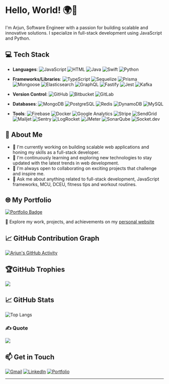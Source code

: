 
# Hello, World! 🌍👋
I'm Arjun, Software Engineer with a passion for building scalable and innovative solutions. I specialize in full-stack development using JavaScript and Python.

## 💻 Tech Stack

- **Languages**: ![JavaScript](https://img.shields.io/badge/JavaScript-F7DF1E?logo=javascript&logoColor=black) ![HTML](https://img.shields.io/badge/HTML-E34F26?logo=html5&logoColor=white) ![Java](https://img.shields.io/badge/Java-007396?logo=java&logoColor=white) ![Swift](https://img.shields.io/badge/Swift-FA7343?logo=swift&logoColor=white) ![Python](https://img.shields.io/badge/Python-3776AB?logo=python&logoColor=white)

- **Frameworks/Libraries**: ![TypeScript](https://img.shields.io/badge/TypeScript-3178C6?logo=typescript&logoColor=white) ![Sequelize](https://img.shields.io/badge/Sequelize-52B0E7?logo=sequelize&logoColor=white) ![Prisma](https://img.shields.io/badge/Prisma-2D3748?logo=prisma&logoColor=white) ![Mongoose](https://img.shields.io/badge/Mongoose-880000?logo=mongoose&logoColor=white) ![Elasticsearch](https://img.shields.io/badge/Elasticsearch-005571?logo=elasticsearch&logoColor=white) ![GraphQL](https://img.shields.io/badge/GraphQL-E10098?logo=graphql&logoColor=white) ![Fastify](https://img.shields.io/badge/Fastify-000000?logo=fastify&logoColor=white) ![Jest](https://img.shields.io/badge/Jest-C21325?logo=jest&logoColor=white) ![Kafka](https://img.shields.io/badge/Apache%20Kafka-231F20?logo=apachekafka&logoColor=white)

- **Version Control**: ![GitHub](https://img.shields.io/badge/GitHub-181717?logo=github&logoColor=white) ![Bitbucket](https://img.shields.io/badge/Bitbucket-0052CC?logo=bitbucket&logoColor=white) ![GitLab](https://img.shields.io/badge/GitLab-FC6D26?logo=gitlab&logoColor=white)

- **Databases**: ![MongoDB](https://img.shields.io/badge/MongoDB-47A248?logo=mongodb&logoColor=white) ![PostgreSQL](https://img.shields.io/badge/PostgreSQL-336791?logo=postgresql&logoColor=white) ![Redis](https://img.shields.io/badge/Redis-DC382D?logo=redis&logoColor=white) ![DynamoDB](https://img.shields.io/badge/AWS%20DynamoDB-4053D6?logo=amazondynamodb&logoColor=white) ![MySQL](https://img.shields.io/badge/MySQL-4479A1?logo=mysql&logoColor=white)

- **Tools**: ![Firebase](https://img.shields.io/badge/Firebase-FFCA28?logo=firebase&logoColor=black) ![Docker](https://img.shields.io/badge/Docker-2496ED?logo=docker&logoColor=white) ![Google Analytics](https://img.shields.io/badge/Google%20Analytics-E37400?logo=googleanalytics&logoColor=white) ![Stripe](https://img.shields.io/badge/Stripe-008CDD?logo=stripe&logoColor=white) ![SendGrid](https://img.shields.io/badge/SendGrid-0080FF?logo=sendgrid&logoColor=white) ![Mailjet](https://img.shields.io/badge/Mailjet-FFD700?logo=mailjet&logoColor=black) ![Sentry](https://img.shields.io/badge/Sentry-362D59?logo=sentry&logoColor=white) ![LogRocket](https://img.shields.io/badge/LogRocket-6633FF?logo=logrocket&logoColor=white) ![JMeter](https://img.shields.io/badge/JMeter-D22128?logo=apachejmeter&logoColor=white) ![SonarQube](https://img.shields.io/badge/SonarQube-4E9BCD?logo=sonarqube&logoColor=white) ![Socket.dev](https://img.shields.io/badge/Socket.dev-000000?logo=socketdotio&logoColor=white)


## 🚀 About Me

- 🔭 I'm currently working on building scalable web applications and honing my skills as a full-stack developer.
- 🌱 I'm continuously learning and exploring new technologies to stay updated with the latest trends in web development.
- 👯 I'm always open to collaborating on exciting projects that challenge and inspire me.
- 💬 Ask me about anything related to full-stack development, JavaScript frameworks, MCU, DCEU, fitness tips and workout routines.

<!-- - 📫 You can reach me at: [arjuntpnambiar@gmail.com](mailto:arjuntpnambiar@gmail.com) -->
<!--## 📈 GitHub Stats
![](https://github-readme-streak-stats.herokuapp.com/?user=Arjun-tp&theme=dark&hide_border=true)<br/>
-->

## 🌐 My Portfolio
[![Portfolio Badge](https://img.shields.io/badge/Visit-My%20Portfolio-blue?style=for-the-badge&logo=internet-explorer)](https://www.arjuntp.com)

🔗 Explore my work, projects, and achievements on my [personal website](https://www.arjuntp.com)

## 📈 GitHub Contribution Graph  
[![Arjun's GitHub Activity](https://github-readme-activity-graph.vercel.app/graph?username=Arjun-tp&theme=github-dark&hide_border=true)](https://github.com/Arjun-tp)

## 🏆GitHub Trophies
![](https://github-profile-trophy.vercel.app/?username=Arjun-tp&title=MultiLanguage,Experience,Repositories,Stars,Commits,Followers,PullRequest&theme=gruvbox&no-frame=true&no-bg=false&margin-w=4)


## 📈 GitHub Stats
<!--![Arjun's GitHub Stats](https://github-readme-stats.vercel.app/api?username=Arjun-tp&show_icons=true&theme=light)-->

![Top Langs](https://github-readme-stats.vercel.app/api/top-langs/?username=Arjun-tp&hide_progress=true&theme=dark&langs_count=8)


### ✍️ Quote
![](https://quotes-github-readme.vercel.app/api?type=horizontal&theme=gruvbox)

## 📫 Get in Touch

[![Gmail](https://img.icons8.com/color/48/000000/gmail.png)](mailto:arjuntpnambiar@gmail.com) [](mailto:arjuntpnambiar@gmail.com) 
[![LinkedIn](https://img.icons8.com/color/48/000000/linkedin.png)](https://www.linkedin.com/in/arjun-tp)
[![Portfolio](https://img.icons8.com/?size=52&id=J3nZHWgT1e7m&format=png&color=000000)](https://www.arjuntp.com)

<!-- [![](https://visitcount.itsvg.in/api?id=Arjun-tp&icon=0&color=0)](https://visitcount.itsvg.in) -->
<!--
- Email: arjuntpnambiar@gmail.com
- LinkedIn: [linkedin.com/in/arjun-tp](https://www.linkedin.com/in/arjun-tp)
-->

---

